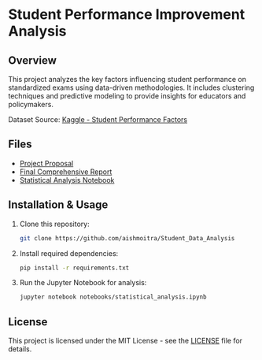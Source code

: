 # Student Performance Improvement Analysis

## Overview
This project analyzes the key factors influencing student performance on standardized exams using data-driven methodologies. It includes clustering techniques and predictive modeling to provide insights for educators and policymakers.

Dataset Source: [Kaggle - Student Performance Factors](https://www.kaggle.com/datasets/lainguyn123/student-performance-factors)

## Files
- [Project Proposal](https://github.com/aishmoitra/Student_Data_Analysis/blob/main/project_proposal.pdf)
- [Final Comprehensive Report](https://github.com/aishmoitra/Student_Data_Analysis/blob/main/final_comprehensive_report.pdf)
- [Statistical Analysis Notebook](https://github.com/aishmoitra/Student_Data_Analysis/blob/main/statistical_analysis.ipynb)

## Installation & Usage
1. Clone this repository:
   ```bash
   git clone https://github.com/aishmoitra/Student_Data_Analysis
   ```
2. Install required dependencies:
   ```bash
   pip install -r requirements.txt
   ```
3. Run the Jupyter Notebook for analysis:
   ```bash
   jupyter notebook notebooks/statistical_analysis.ipynb
   ```

## License
This project is licensed under the MIT License - see the [LICENSE](https://github.com/aishmoitra/Student_Data_Analysis/blob/main/LICENSE.txt) file for details.

